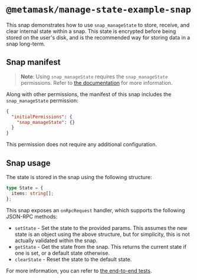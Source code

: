 # `@metamask/manage-state-example-snap`

This snap demonstrates how to use `snap_manageState` to store, receive, and
clear internal state within a snap. This state is encrypted before being stored
on the user's disk, and is the recommended way for storing data in a snap
long-term.

## Snap manifest

> **Note**: Using `snap_manageState` requires the `snap_manageState`
> permissions. Refer to [the documentation](https://docs.metamask.io/snaps/reference/rpc-api/#snap_managestate)
> for more information.

Along with other permissions, the manifest of this snap includes the
`snap_manageState` permission:

```json
{
  "initialPermissions": {
    "snap_manageState": {}
  }
}
```

This permission does not require any additional configuration.

## Snap usage

The state is stored in the snap using the following structure:

```ts
type State = {
  items: string[];
};
```

This snap exposes an `onRpcRequest` handler, which supports the following
JSON-RPC methods:

- `setState` - Set the state to the provided params. This assumes the new state
  is an object using the above structure, but for simplicity, this is not
  actually validated within the snap.
- `getState` - Get the state from the snap. This returns the current state
  if one is set, or a default state otherwise.
- `clearState` - Reset the state to the default state.

For more information, you can refer to
[the end-to-end tests](./src/index.test.ts).

